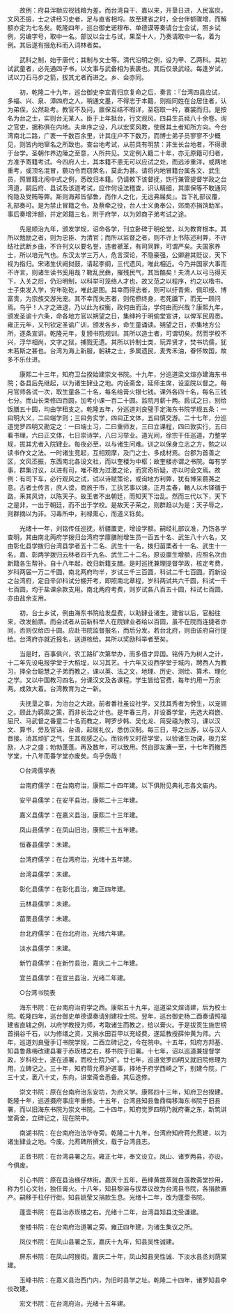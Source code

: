 <!-- { "loadSidebar": true } -->
　　故例：府县泮额应视钱粮为差。而台湾自干、嘉以来，开垦日进，人民富庶，文风丕振，士之讲经习史者，足与直省相埒。故至建省之时，全台伴额骤增，而解额亦定为七名矣。乾隆四年，巡台御史诺穆布、单德谟等奏请台士会试，照乡试例，另编字号，取中一名。部议以台士与试，果至十人，乃奏请取中一名，着为例。其后遂有掇危科而入词林者矣。

　　武科之制，始于唐代；其制与文士等。清代沿明之例，设为甲、乙两科。其初试武童者，必先通四子书，以文事与武备相为表裹也。其后仅录武经。每逢岁试，试以刀石马步之箭，拔其尤者而进之。乡、会亦同。

　　初，乾隆二十九年，巡台御史李宜青归京复命之后，奏言：『台湾四县应试，多福、兴、泉、漳四府之人，稍通文墨，不得志于本籍，则指同姓在台居住者，认为弟侄，公然赴考。教官不及问，廪保互结不暇详，至窃取一衿，褰裳而归。是按名为台之士，实则台无某人。臣于上年抵台，行文观风，四县生员祗八十余卷。询之官吏，据称俱在内地。夫庠序之设，凡以宏奖风教，使居其土者知所方向。今台湾南北二路，广袤一千数百余里，计其庄户不下数万，而博士弟子员寥寥不少概见，则皆内地窜名之所致也。查台地考试，从前具有明禁：非生长台地者，不得隶于台学。圣朝作养边陲之至意，人所共见。又定例入籍二十年，亦无原籍可归者，方准予寄籍考试。今四府人士，其本籍不患无可以应试之处，而远涉重洋，或两地重考，或顶名混冒，藐功令而窃荣名，莫此为甚。请将内地冒籍台属各文、武生员，照冒籍北闱中式之例，悉改归本籍。仍请敕下该督抚，饬行兼管提督学政之台湾道，嗣后府、县试及该道考试，应作何设法稽查，识认精细，其廪保等不敢通同徇隐及受贿等弊。斯则海邦皆邹鲁，而作人之化，无远弗届矣』。旨下礼部议覆，礼部奏可。是为禁止冒籍之令。及蔡牵之役，台人士义勇奉公，郊商亦捐饷助军。事后奏增泮额，并定郊籍三名，附于府学，以为郊商子弟考试之途。

　　先是顺治九年，颁发学规，诏命各学，刊立卧碑于明伦堂，以为教育根本。其所以勉励之者，则为忠臣、为清官；而所以监督之者，则不许上书陈述利弊，不许结社武断乡曲，不许刊文以要名誉，违者褫革，有司同罪，可谓严矣。夫国家养士，所以培元气也。东汉太学三万人，危言深论，不隐豪强，公卿避其贬议，天下视为指归。宋诸生伏阙挝鼓，请起李纲，三代遗风，唯此相近。今乃并国家大事而不许言，则诸生读书奚用哉？斁乱民彝，摧残民气，其旨酷矣！夫清人以弓马得天下，入关之后，仍沿明制，以科举可笼络人才也，故又范之以程序，约之以楷书。士子束发入学，穷年矻矻，唯此是图。其幸而得志者，则可以纡青紫、佩印绶、博富贵，为宗族交游光宠。其不幸而失志者，则侘傺终身，老死牖下，而无一顾问焉。乌乎！人才之进退，乃以此为权衡，政何由而治，学何由而兴哉？康熙九年，颁发圣谕十六条，命各地方官以朔望之日，集绅衿于明偷堂宣讲，以俾军民周悉。雍正元年，又刊钦定圣谕广训，颁发各乡，命生童诵读。朔望之日，亦集地方公所，逐条宣讲。乾隆元年，复颁书院规训。其所以造士者，可谓切矣。然而学校不兴，浮华相尚，文字之狱，捕戮无遗。其所以钤制士类，玩弄贤才，焚书坑儒，犹未若斯之甚也。台湾为海上新服，躬耕之士，多属遗民，麦秀禾油，眷怀故国，故多不乐仕进。

　　康熙二十三年，知府卫台揆始建崇文书院。十九年，分巡道梁文煊亦建海东书院；各县后先继起，以为诸生肄业之地。内设斋舍，延师主席，设监院以督之。每月官师各试一次，取生童各二十名，每名给膏火银七钱。课外各四十名，每名三钱七分。而山长束修四百圆，加考小课一百二十圆。监院月薪十两。扃试之日，别给饭膳五十圆，均由学租支之。乾隆五年，分巡道刘良璧手定海东书院学规五条：一曰明大义，二曰端学则；三曰务实学，四曰正文体，五曰慎交游。二十七年，分巡道觉罗四明又勘定之：一曰端士习，二曰重师友，三曰立课程，四曰敦实行，五曰看书理，六曰正文体，七日崇诗学，八曰习举业。道光间，徐宗干任巡道，力整学规，拔其尤者入院肄业。每夜必至，以与诸生问难。训之以保身立志之方，勉之以读书作文之法。一时诸生竞起，互相观摩，及门之士、多成材焉。台郡为首善之区，文风丕振，东西南北各设文社，而以奎楼为中枢；故奎楼亦谓之书院。每有学事，群集讨议，以进有司，唯不敢为过激之论，而赏奇析疑，亦以时会文焉。故例：有司下车，必行观风之试，试以诗赋策论，或询地方利弊，犹有博采蒭荛之意。古者士传言，庶人谤，商旅于市，工执艺事以谏。正月孟春，輶人以木铎循于路，釆其风诗，以陈天子。故王者不出朝廷，而知天下治乱。然而三代以下，天下之是非，一出于朝廷，而不出于学校。是故天子荣之，则群趋以为是；天子辱之，则群摘以为非。习毒所中，利禄熏心，而道义铄矣。

　　光绪十一年，刘铭传任巡抚，析疆置吏，增设学额。嗣经礼部议准，乃饬各学查明，其由南北两府学拨归台湾府学廪膳附增生员一百五十名、武生八十六名，又由彰化县学拨归台湾县学者五十二名、武生十一名，拨归苗栗者十一名、武生十一名，嘉、彰两学拨归云林者四千九名、武生二十二名。原设廪生增额，应照名次由新籍各生帮补。自十八年起，改归新籍支膳。是时巡抚兼理提督学政，核定考费，岁科两届一万二千圆，南北两府均半，岁试三千三百圆，科试二千七百圆。而新设之台湾府，定自辛卯科试分棚开考，即照南北章程，岁科两试共六千圆，科试一千七百圆，均于盐课余款支用。南北两府考费，则岁试各八百五十圆，科试七百圆，亦由盐余支用。

　　初，台士乡试，例由海东书院给发盘费，以助肄业诸生。建省以后，官船往来，改发船票。而会试者从前新科举人在院肄业者给以百圆，虽不在院而连捷者亦同，否则仅给四十圆。应赴书院监督报名，而后分发。若台北府，则由该府自行提给。台湾府亦就近报名，送道核给。其所以奖励科举者至矣。

　　当是时，百事俱兴，农工路矿次第举办，而多借才异国。铭传乃为树人之计，十二年先设电报学堂于大稻埕，以习其艺。十六年又设西学堂于城内，聘西人为教习，择全台聪慧之子弟而教之，课以英、法之文，地理、历史、测绘、算术、理化之学。又以中国教习四名，分课汉文及各课程。学生皆给官费，每年约用一万余两。成效大着。台湾教育为之一新。

　　夫抚垦之事，为治台之大政。前者番社虽设社学，又找其秀者为佾生，以宠锡之。顾此为羁縻之策，而非长治之计也。是年春三月，并设番学堂，先选大嵙嵌、屈尺、马武督之番童二十名而教之，聘罗步韩、吴化龙、简受禧为教习，课以汉文、算书，旁及官话、台语，起居礼仪，悉仿汉制。每三日，导之出游，以与汉人晋接。消其顽犷之气，生其观感之心。而铭传又时莅学堂，以验诸生功课，极力奖励，人才之盛；勃勃蓬蓬。再及数年，可以致用。然自邵友濂一至，十七年而撤西学堂，十八年而番学堂亦废矣。鸟乎伤哉！

　　○台湾儒学表

　　台南府儒学：在台南府治，康熙二十四年建。以下俱附见典礼志各文庙内。

　　安平县儒学：在安平县治，康熙二十三年建。

　　嘉义县儒学：在嘉义县治，康熙二十三年建。

　　凤山县儒学：在凤山旧治，康熙三十五年建。

　　恒春县儒学：未建。

　　台湾府儒学：在台湾府治，光绪十五年建。

　　台湾县儒学：未建。

　　彰化县儒学：在彰化县治，雍正四年建。

　　云林县儒学：未建。

　　苗栗县儒学：未建。

　　台北府儒学：在台北府治，光绪六年建。

　　淡水县儒学：未建。

　　新竹县儒学：在新竹县治，嘉庆二十二年建。

　　宜兰县儒学：在宜兰县治，光绪二年建。

　　○台湾书院表

　　海东书院：在台南府治府学之西。康熙五十九年，巡道梁文煊请建，后为校士院。乾隆四年，巡台御史单德谟奏请别建校士院。翌年，巡台御史杨二酉奏请照福建省直辖之例，以府学教授为师，考取诸生而教之，给以膏火。于是拔贡生施世榜首捐谷千石，以为修缮之资，又捐水田百甲以充经费。遂延教授薛仲黄为师。六年，巡道刘良璧手订书院学规，二酉立碑记之，今在院中。十五年，知府方邦基、知县鲁鼎梅改建县署于赤崁楼之右，移书院于旧署。十七年，诏以巡道兼提督学政，岁科校士，遂在道署，而校士院乃旷。廿七年，巡道觉罗四明又就旧院修理为用，立碑记之。三十年，知府蒋允焄护道事，择地于府学西崎之下，别建今院，广三十丈，袤八十丈，东向，讲堂斋舍悉备。其后迭修。

　　崇文书院：原在台南府治东安坊，为府义学。康熙四十三年，知府卫台揆建。乾隆十年，巡道摄府事庄年重修。十五年，台湾县知县鲁鼎梅移海东书院于旧县署，而以旧海东书院为崇文书院。二十四年，知府觉罗四明乃就府署之东，新筑讲堂斋舍，立碑记之，现在院中。

　　南湖书院：在台南府治法华寺旁。乾隆二十九年，台湾府知府蒋允焄建，以为诸生肄业之地。今废。允焄碑所撰文，载于台湾县志。

　　正音书院：在台湾县署之左。雍正七年，奉文设立。凤山、诸罗两县，亦设。今俱废。

　　引心书院：原在县治檨仔林街。嘉庆十五年，邑绅黄拔萃就白莲教斋堂抄用，称为引心文社，独任膏火。十八年，知县黎溶与拔萃议改为台湾县书院，各捐款置产。嗣移于柱仔行街。知县姚莹又捐款生息。光绪十二年，改为蓬壶书院。

　　蓬壶书院：在县治赤崁楼之右。光绪十二年，台湾县知县沈受谦建。

　　奎楼书院：在台南府治道署之旁。雍正四年建，为诸生集议之所。

　　凤仪书院：在凤山县署之东，嘉庆十九年，知县吴性诚建。

　　屏东书院：在凤山阿猴街。嘉庆二十年，凤山知县吴性诚、下淡水县丞刘荫棠建。

　　玉峰书院：在嘉义县治西门内，为旧时县学之址。乾隆二十四年，诸罗知县李倓改建。

　　宏文书院：在台湾府治，光绪十五年建。

